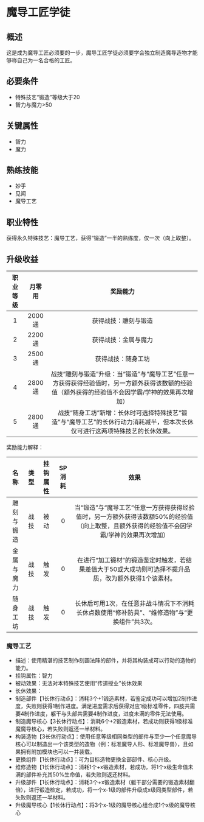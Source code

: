 # 魔导工匠学徒

## 概述

这是成为魔导工匠必须要的一步，魔导工匠学徒必须要学会独立制造魔导造物才能够称自己为一名合格的工匠。

## 必要条件

* 特殊技艺“锻造”等级大于20
* 智力与魔力>50

## 关键属性

* 智力
* 魔力

## 熟练技能

* 妙手
* 见闻
* 魔导工艺

## 职业特性

获得永久特殊技艺：魔导工艺，获得“锻造”一半的熟练度，仅一次（向上取整）。

## 升级收益

职业等级|月零用|奖励能力
:--:|:--:|:--:
1|2000通|获得战技：雕刻与锻造
2|2200通|获得战技：金属与魔力
3|2500通|获得战技：随身工坊
4|2800通|战技“雕刻与锻造”升级：当“锻造”与“魔导工艺”任意一方获得获得经验值时，另一方额外获得该数额的经验值（额外获得的经验值不会因学霸/学神的效果再次增加）
5|2800通|战技“随身工坊”新增：长休时可选择特殊技艺“锻造”与“魔导工艺”的长休行动力消耗减半，但本次长休仅可进行这两项特殊技艺的长休效果。

奖励能力解释：

名称|类型|挂钩属性|SP消耗|效果
:--:|:--:|:--:|:--:|:--:
雕刻与锻造|战技|被动|0|当“锻造”与“魔导工艺”任意一方获得获得经验值时，另一方额外获得该数额50%的经验值（向上取整，且额外获得的经验值不会因学霸/学神的效果再次增加）
金属与魔力|战技|触发|0|在进行“加工锻材”的锻造鉴定时触发，若结果差值大于50或大成功则可选择不提升品质，改为额外获得1个该素材。
随身工坊|战技|触发|0|长休后可用1次，在任意非战斗情况下不消耗长休点数使用“修补防具”、“维修造物”与“更换组件”共3次。

### 魔导工艺

* 描述：使用精湛的技艺制作刻画法阵的部件，并将其构装成可以行动的造物的能力。
* 挂钩属性：智力
* 被动效果：无法对本特殊技艺使用“传道授业”长休效果
* 长休效果：
* 制造部件【1长休行动点】：消耗3个+1锻造素材，若鉴定成功可以增加2制作进度，失败则获得1制作进度。满足进度需求后获得对应1级标准零件，四肢共需要4制作进度，躯干与头部共需要4制作进度，进度未满的零件无法使用。
* 制造魔导核心【3长休行动点】：消耗6个+2锻造素材，若成功则获得1级标准魔魔导核心，若失败则返还一半材料。
* 构装造物【3长休行动点】：使用任意等级相同类型的部件与至少一个任意魔导核心可以制造出一个该类型的造物（例：标准魔导人形、标准魔导兽），且如果拥有附加模块也可以一并装载。
* 更换组件【1长休行动点】：可为目标造物更换全部部件、核心升级。
* 维修造物【1长休行动点】：消耗1个+x锻造素材，若成功，将1个x级生命值未满的部件补充其50%生命值，若失败则返还材料。
* 升级部件【1长休行动点】：消耗3个+x锻造素材（躯干部分需要的锻造素材翻倍），进行锻造检定，若成功，将一个x-1级的部件升级成x级同类型部件，若失败则返还一半材料。
* 升级魔导核心【1长休行动点】：将3个x-1级的魔导核心组合成1个x级的魔导核心